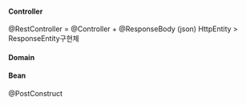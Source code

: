 #### Controller
@RestController = @Controller + @ResponseBody (json)
HttpEntity > ResponseEntity구현체
#### Domain


#### Bean
@PostConstruct




